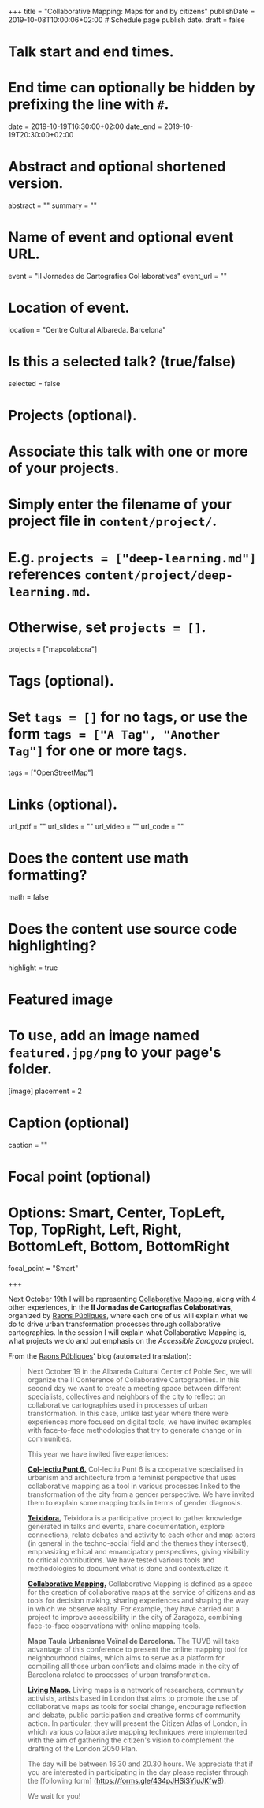 +++
title = "Collaborative Mapping: Maps for and by citizens"
publishDate = 2019-10-08T10:00:06+02:00  # Schedule page publish date.
draft = false

# Talk start and end times.
#   End time can optionally be hidden by prefixing the line with `#`.
date = 2019-10-19T16:30:00+02:00
date_end = 2019-10-19T20:30:00+02:00

# Abstract and optional shortened version.
abstract = ""
summary = ""

# Name of event and optional event URL.
event = "II Jornades de Cartografies Col·laboratives"
event_url = ""

# Location of event.
location = "Centre Cultural Albareda. Barcelona"

# Is this a selected talk? (true/false)
selected = false

# Projects (optional).
#   Associate this talk with one or more of your projects.
#   Simply enter the filename of your project file in `content/project/`.
#   E.g. `projects = ["deep-learning.md"]` references `content/project/deep-learning.md`.
#   Otherwise, set `projects = []`.
projects = ["mapcolabora"]

# Tags (optional).
#   Set `tags = []` for no tags, or use the form `tags = ["A Tag", "Another Tag"]` for one or more tags.
tags = ["OpenStreetMap"]

# Links (optional).
url_pdf = ""
url_slides = ""
url_video = ""
url_code = ""

# Does the content use math formatting?
math = false

# Does the content use source code highlighting?
highlight = true

# Featured image
# To use, add an image named `featured.jpg/png` to your page's folder.
[image]
  placement = 2
  # Caption (optional)
  caption = ""

  # Focal point (optional)
  # Options: Smart, Center, TopLeft, Top, TopRight, Left, Right, BottomLeft, Bottom, BottomRight
  focal_point = "Smart"

+++


Next October 19th I will be representing [Collaborative Mapping](https://mapcolabora.org), along with 4 other experiences, in the **II Jornadas de Cartografías Colaborativas**, organized by [Raons Públiques](https://raons.coop/), where each one of us will explain what we do to drive urban transformation processes through collaborative cartographies. In the session I will explain what Collaborative Mapping is, what projects we do and put emphasis on the _Accessible Zaragoza_ project.

From the [Raons Públiques](https://raons.coop/)' blog (automated translation):

>Next October 19 in the Albareda Cultural Center of Poble Sec, we will organize the II Conference of Collaborative Cartographies. In this second day we want to create a meeting space between different specialists, collectives and neighbors of the city to reflect on collaborative cartographies used in processes of urban transformation. In this case, unlike last year where there were experiences more focused on digital tools, we have invited examples with face-to-face methodologies that try to generate change or in communities.
>
>This year we have invited five experiences:
>
>**[Col-lectiu Punt 6.](http://www.punt6.org/)**
>Col-lectiu Punt 6 is a cooperative specialised in urbanism and architecture from a feminist perspective that uses collaborative mapping as a tool in various processes linked to the transformation of the city from a gender perspective. We have invited them to explain some mapping tools in terms of gender diagnosis.
>
>**[Teixidora.](https://www.teixidora.net/wiki/%C2%B7%C2%B7%C2%B7)**
>Teixidora is a participative project to gather knowledge generated in talks and events, share documentation, explore connections, relate debates and activity to each other and map actors (in general in the techno-social field and the themes they intersect), emphasizing ethical and emancipatory perspectives, giving visibility to critical contributions. We have tested various tools and methodologies to document what is done and contextualize it.
>
>**[Collaborative Mapping.](https://mapcolabora.org)**
>Collaborative Mapping is defined as a space for the creation of collaborative maps at the service of citizens and as tools for decision making, sharing experiences and shaping the way in which we observe reality. For example, they have carried out a project to improve accessibility in the city of Zaragoza, combining face-to-face observations with online mapping tools.
>
>**Mapa Taula Urbanisme Veïnal de Barcelona.**
>The TUVB will take advantage of this conference to present the online mapping tool for neighbourhood claims, which aims to serve as a platform for compiling all those urban conflicts and claims made in the city of Barcelona related to processes of urban transformation.
>
>**[Living Maps.](https://www.livingmaps.org/)**
>Living maps is a network of researchers, community activists, artists based in London that aims to promote the use of collaborative maps as tools for social change, encourage reflection and debate, public participation and creative forms of community action. In particular, they will present the Citizen Atlas of London, in which various collaborative mapping techniques were implemented with the aim of gathering the citizen's vision to complement the drafting of the London 2050 Plan.
>
>The day will be between 16.30 and 20.30 hours.
>We appreciate that if you are interested in participating in the day please register through the [following form] (https://forms.gle/434pJHSiSYjuJKfw8).
>
>We wait for you!
